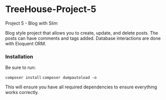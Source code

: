 # TreeHouse-Project-5
 Project 5 - Blog with Slim

Blog style project that allows you to create, update, and delete posts.  The posts can have comments and tags added. Database interactions are done with Eloquent ORM.  

### Installation ####

Be sure to run:

`composer install`
`composer dumpautoload -o`

This will ensure you have all required dependencies to ensure everything works correctly.

